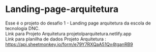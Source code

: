 # Landing-page-arquitetura
Esse é o projeto do desafio 1 - Landing page arquitetura da escola de tecnologia DNC. <br>
Link para Projeto Arquitetura projetolparquitetura.netlify.app <br>
Link para planilha de dados Projeto Arquitetura : https://api.sheetmonkey.io/form/e79Y7RXQaA51Qv4tganRB9
